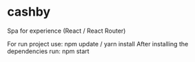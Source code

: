 # cashby
Spa for experience (React / React Router)

For run project use:
npm update / yarn install 
After installing the dependencies run: npm start
